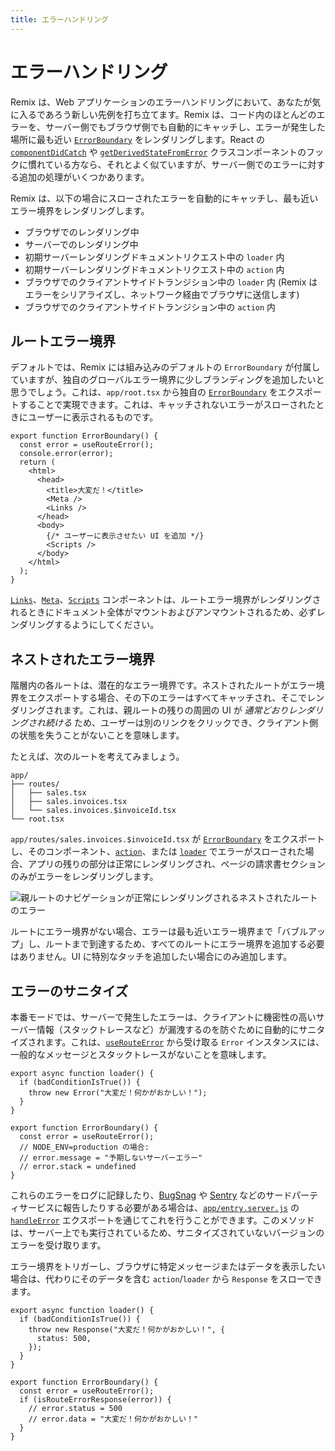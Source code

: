 ```yaml
---
title: エラーハンドリング
---
```


# エラーハンドリング

Remix は、Web アプリケーションのエラーハンドリングにおいて、あなたが気に入るであろう新しい先例を打ち立てます。Remix は、コード内のほとんどのエラーを、サーバー側でもブラウザ側でも自動的にキャッチし、エラーが発生した場所に最も近い [`ErrorBoundary`][error-boundary] をレンダリングします。React の [`componentDidCatch`][component-did-catch] や [`getDerivedStateFromError`][get-derived-state-from-error] クラスコンポーネントのフックに慣れている方なら、それとよく似ていますが、サーバー側でのエラーに対する追加の処理がいくつかあります。

Remix は、以下の場合にスローされたエラーを自動的にキャッチし、最も近いエラー境界をレンダリングします。

- ブラウザでのレンダリング中
- サーバーでのレンダリング中
- 初期サーバーレンダリングドキュメントリクエスト中の `loader` 内
- 初期サーバーレンダリングドキュメントリクエスト中の `action` 内
- ブラウザでのクライアントサイドトランジション中の `loader` 内 (Remix はエラーをシリアライズし、ネットワーク経由でブラウザに送信します)
- ブラウザでのクライアントサイドトランジション中の `action` 内

## ルートエラー境界

デフォルトでは、Remix には組み込みのデフォルトの `ErrorBoundary` が付属していますが、独自のグローバルエラー境界に少しブランディングを追加したいと思うでしょう。これは、`app/root.tsx` から独自の [`ErrorBoundary`][error-boundary] をエクスポートすることで実現できます。これは、キャッチされないエラーがスローされたときにユーザーに表示されるものです。

```tsx
export function ErrorBoundary() {
  const error = useRouteError();
  console.error(error);
  return (
    <html>
      <head>
        <title>大変だ！</title>
        <Meta />
        <Links />
      </head>
      <body>
        {/* ユーザーに表示させたい UI を追加 */}
        <Scripts />
      </body>
    </html>
  );
}
```

[`Links`][links-component]、[`Meta`][meta-component]、[`Scripts`][scripts-component] コンポーネントは、ルートエラー境界がレンダリングされるときにドキュメント全体がマウントおよびアンマウントされるため、必ずレンダリングするようにしてください。

## ネストされたエラー境界

階層内の各ルートは、潜在的なエラー境界です。ネストされたルートがエラー境界をエクスポートする場合、その下のエラーはすべてキャッチされ、そこでレンダリングされます。これは、親ルートの残りの周囲の UI が _通常どおりレンダリングされ続ける_ ため、ユーザーは別のリンクをクリックでき、クライアント側の状態を失うことがないことを意味します。

たとえば、次のルートを考えてみましょう。

```text
app/
├── routes/
│   ├── sales.tsx
│   ├── sales.invoices.tsx
│   └── sales.invoices.$invoiceId.tsx
└── root.tsx
```

`app/routes/sales.invoices.$invoiceId.tsx` が [`ErrorBoundary`][error-boundary] をエクスポートし、そのコンポーネント、[`action`][action]、または [`loader`][loader] でエラーがスローされた場合、アプリの残りの部分は正常にレンダリングされ、ページの請求書セクションのみがエラーをレンダリングします。

![親ルートのナビゲーションが正常にレンダリングされるネストされたルートのエラー][error-in-a-nested-route-where-the-parent-route-s-navigation-renders-normally]

ルートにエラー境界がない場合、エラーは最も近いエラー境界まで「バブルアップ」し、ルートまで到達するため、すべてのルートにエラー境界を追加する必要はありません。UI に特別なタッチを追加したい場合にのみ追加します。

## エラーのサニタイズ

本番モードでは、サーバーで発生したエラーは、クライアントに機密性の高いサーバー情報（スタックトレースなど）が漏洩するのを防ぐために自動的にサニタイズされます。これは、[`useRouteError`][use-route-error] から受け取る `Error` インスタンスには、一般的なメッセージとスタックトレースがないことを意味します。

```tsx
export async function loader() {
  if (badConditionIsTrue()) {
    throw new Error("大変だ！何かがおかしい！");
  }
}

export function ErrorBoundary() {
  const error = useRouteError();
  // NODE_ENV=production の場合:
  // error.message = "予期しないサーバーエラー"
  // error.stack = undefined
}
```

これらのエラーをログに記録したり、[BugSnag][bugsnag] や [Sentry][sentry] などのサードパーティサービスに報告したりする必要がある場合は、[`app/entry.server.js`][entry-server] の [`handleError`][handle-error] エクスポートを通じてこれを行うことができます。このメソッドは、サーバー上でも実行されているため、サニタイズされていないバージョンのエラーを受け取ります。

エラー境界をトリガーし、ブラウザに特定メッセージまたはデータを表示したい場合は、代わりにそのデータを含む `action`/`loader` から `Response` をスローできます。

```tsx
export async function loader() {
  if (badConditionIsTrue()) {
    throw new Response("大変だ！何かがおかしい！", {
      status: 500,
    });
  }
}

export function ErrorBoundary() {
  const error = useRouteError();
  if (isRouteErrorResponse(error)) {
    // error.status = 500
    // error.data = "大変だ！何かがおかしい！"
  }
}
```

[component-did-catch]: https://react.dev/reference/react/Component#componentdidcatch
[get-derived-state-from-error]: https://react.dev/reference/react/Component#static-getderivedstatefromerror
[error-boundary]: ../route/error-boundary
[links-component]: ../components/links
[meta-component]: ../components/meta
[scripts-component]: ../components/scripts
[error-in-a-nested-route-where-the-parent-route-s-navigation-renders-normally]: /docs-images/error-boundary.png
[action]: ../route/action
[loader]: ../route/loader
[use-route-error]: ../hooks/use-route-error
[bugsnag]: https://www.bugsnag.com/
[sentry]: https://sentry.io/
[handle-error]: ../file-conventions/entry.server#handleerror
[entry-server]: ../file-conventions/entry.server

